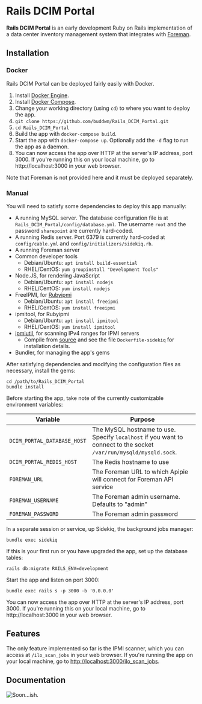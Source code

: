 # Rails DCIM Portal

**Rails DCIM Portal** is an early development Ruby on Rails implementation of a data center inventory management system that integrates with [Foreman](https://github.com/theforeman/foreman).

## Installation

### Docker

Rails DCIM Portal can be deployed fairly easily with Docker.

 1. Install [Docker Engine](https://docs.docker.com/engine/installation/).
 2. Install [Docker Compose](https://docs.docker.com/compose/install/).
 3. Change your working directory (using `cd`) to where you want to deploy the app.
 4. `git clone https://github.com/buddwm/Rails_DCIM_Portal.git`
 5. `cd Rails_DCIM_Portal`
 6. Build the app with `docker-compose build`.
 7. Start the app with `docker-compose up`.  Optionally add the `-d` flag to run the app as a daemon.
 8. You can now access the app over HTTP at the server's IP address, port 3000.  If you're running this on your local machine, go to http://localhost:3000 in your web browser.

Note that Foreman is not provided here and it must be deployed separately.

### Manual

You will need to satisfy some dependencies to deploy this app manually:

 - A running MySQL server.  The database configuration file is at `Rails_DCIM_Portal/config/database.yml`.  The username `root` and the password `sharepoint` are currently hard-coded.
 - A running Redis server.  Port 6379 is currently hard-coded at `config/cable.yml` and `config/initializers/sidekiq.rb`.
 - A running Foreman server
 - Common developer tools
   - Debian/Ubuntu: `apt install build-essential`
   - RHEL/CentOS: `yum groupinstall "Development Tools"`
 - Node.JS, for rendering JavaScript
   - Debian/Ubuntu: `apt install nodejs`
   - RHEL/CentOS: `yum install nodejs`
 - FreeIPMI, for [Rubyipmi](https://github.com/logicminds/rubyipmi)
   - Debian/Ubuntu: `apt install freeipmi`
   - RHEL/CentOS: `yum install freeipmi`
 - ipmitool, for Rubyipmi
   - Debian/Ubuntu: `apt install ipmitool`
   - RHEL/CentOS: `yum install ipmitool`
 - [ipmiutil](http://ipmiutil.sourceforge.net/), for scanning IPv4 ranges for IPMI servers
   - Compile from [source](https://git.code.sf.net/p/ipmiutil/code-git) and see the file `Dockerfile-sidekiq` for installation details.
 - Bundler, for managing the app's gems

After satisfying dependencies and modifying the configuration files as necessary, install the gems:

    cd /path/to/Rails_DCIM_Portal
    bundle install

Before starting the app, take note of the currently customizable environment variables:

| Variable | Purpose
| --- | ---
| `DCIM_PORTAL_DATABASE_HOST` | The MySQL hostname to use.  Specify `localhost` if you want to connect to the socket `/var/run/mysqld/mysqld.sock`.
| `DCIM_PORTAL_REDIS_HOST` | The Redis hostname to use
| `FOREMAN_URL` | The Foreman URL to which Apipie will connect for Foreman API service
| `FOREMAN_USERNAME` | The Foreman admin username.  Defaults to "admin"
| `FOREMAN_PASSWORD` | The Foreman admin password

In a separate session or service, up Sidekiq, the background jobs manager:

    bundle exec sidekiq

If this is your first run or you have upgraded the app, set up the database tables:

    rails db:migrate RAILS_ENV=development

Start the app and listen on port 3000:

    bundle exec rails s -p 3000 -b '0.0.0.0'

You can now access the app over HTTP at the server's IP address, port 3000.  If you're running this on your local machine, go to http://localhost:3000 in your web browser.

## Features

The only feature implemented so far is the IPMI scanner, which you can access at `/ilo_scan_jobs` in your web browser.  If you're running the app on your local machine, go to [http://localhost:3000/ilo_scan_jobs](http://localhost:3000/ilo_scan_jobs).

## Documentation

![Soon…ish.](https://i.imgur.com/oEbr2Sw.jpg)
